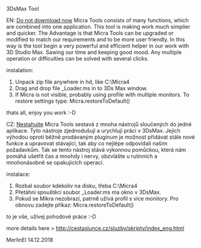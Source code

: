 

3DsMax Tool 



EN: [Do not dowmload now](Restructuralization)
Micra Tools consists of many functions, which are combined into one application. 
This tool is making work much simplier and quicker.
The Advantage is that Micra Tools can be upgraded or modified to match our requirements and to be more user friendly.
In this way is the tool begin a very powerful and efficient helper in our work with 3D Studio Max. 
Sawing our time and keeping good mood.
Any multiple operation or difficulties can be solved with several clicks.  

instalation:

1) Unpack zip file anywhere in hd, like C:\Micra4
2) Drag and drop file _Loader.ms in to 3Ds Max window.
3) If Micra is not visible, probably using profile with multiple monitors. To restore settings type: 
Micra.restoreToDefault() 

thats all, enjoy you work :-D


CZ: [Nestahujte](Restrukturalizace)
Micra Tools sestavá z mnoha nástrojů sloučených do jedné aplikace. 
Tyto nástroje zjednodušují a urychlují práci v 3DsMax.
Jejich výhodou oproti běžně prodávaným pluginum je možnost přidávat stále nové funkce a upravovat stávající, 
tak aby co nejlépe odpovídali našim požadavkům.
Tak se tento nástroj stává výkonnou pomůckou, která nám pomáhá ušetřit čas a mnohdy i nervy, 
obzvlášte u rutinních a mnohonásobně se opakujících operací.

instalace:

1) Rozbal soubor kdekoliv na disku, třeba C:\Micra4
2) Přetáhni spouštěcí soubor _Loader.ms ma okno v 3DsMax.
3) Pokud se Mikra nezobrazí, patrně užívá profil s více monitory. Pro obnovu zadejte příkaz:
Micra.restoreToDefault() 

to je vše, užívej pohodové práce :-D


more details here > http://cestaslunce.cz/sluzby/skripty/index_eng.html

MerlinEl 14.12.2018
